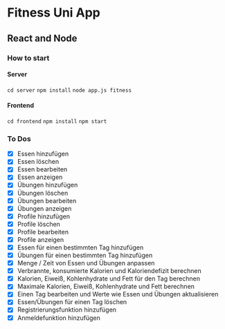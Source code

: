 # Fitness Uni App

## React and Node

### How to start

#### Server

`cd server`
`npm install`
`node app.js fitness`

#### Frontend

`cd frontend`
`npm install`
`npm start`

### To Dos

- [x] Essen hinzufügen
- [x] Essen löschen
- [x] Essen bearbeiten
- [x] Essen anzeigen
- [x] Übungen hinzufügen
- [x] Übungen löschen
- [x] Übungen bearbeiten
- [x] Übungen anzeigen
- [x] Profile hinzufügen
- [x] Profile löschen
- [x] Profile bearbeiten
- [x] Profile anzeigen
- [x] Essen für einen bestimmten Tag hinzufügen
- [x] Übungen für einen bestimmten Tag hinzufügen
- [x] Menge / Zeit von Essen und Übungen anpassen
- [x] Verbrannte, konsumierte Kalorien und Kaloriendefizit berechnen
- [x] Kalorien, Eiweiß, Kohlenhydrate und Fett für den Tag berechnen
- [x] Maximale Kalorien, Eiweiß, Kohlenhydrate und Fett berechnen
- [x] Einen Tag bearbeiten und Werte wie Essen und Übungen aktualisieren
- [x] Essen/Übungen für einen Tag löschen
- [x] Registrierungsfunktion hinzufügen
- [x] Anmeldefunktion hinzufügen
